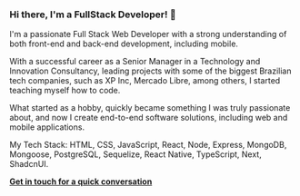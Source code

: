### Hi there, I'm a FullStack Developer! 👋

I'm a passionate Full Stack Web Developer with a strong understanding of both front-end and back-end development, including mobile.

With a successful career as a Senior Manager in a Technology and Innovation Consultancy, leading projects with some of the biggest Brazilian tech companies, such as XP Inc, Mercado Libre, among others, I started teaching myself how to code.

What started as a hobby, quickly became something I was truly passionate about, and now I create end-to-end software solutions, including web and mobile applications.

My Tech Stack: HTML, CSS, JavaScript, React, Node, Express, MongoDB, Mongoose, PostgreSQL, Sequelize, React Native, TypeScript, Next, ShadcnUI.

[**Get in touch for a quick conversation**](https://api.whatsapp.com/send?phone=5511992861954&text=Hi%21%20I%20was%20checking%20out%20your%20CV%20)

<!--
**RRFayad/RRFayad** is a ✨ _special_ ✨ repository because its `README.md` (this file) appears on your GitHub profile.

Here are some ideas to get you started:

- 🔭 I’m currently working on ...
- 🌱 I’m currently learning ...
- 👯 I’m looking to collaborate on ...
- 🤔 I’m looking for help with ...
- 💬 Ask me about ...
- 📫 How to reach me: ...
- 😄 Pronouns: ...
- ⚡ Fun fact: ...
-->
